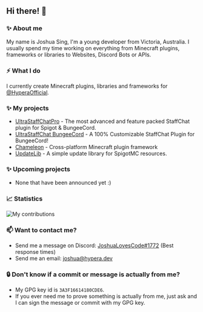## Hi there! 👋

### ✨ About me
My name is Joshua Sing, I'm a young developer from Victoria, Australia.
I usually spend my time working on everything from Minecraft plugins, frameworks or libraries to Websites, Discord Bots or APIs.
<br>


### ⚡ What I do
<!-- Honestly, no clue. -->
I currently create Minecraft plugins, libraries and frameworks for [@HyperaOfficial](https://github.com/HyperaOfficial/).
<br>


### ✨ My projects
 - [UltraStaffChatPro](https://www.spigotmc.org/resources/80461/) - The most advanced and feature packed StaffChat plugin for Spigot & BungeeCord.
 - [UltraStaffChat BungeeCord](www.spigotmc.org/resources/68956/) - A 100% Customizable StaffChat Plugin for BungeeCord!
 - [Chameleon](https://github.com/HyperaOfficial/Chameleon/) - Cross-platform Minecraft plugin framework
 - [UpdateLib](https://github.com/HyperaOfficial/UpdateLib/) - A simple update library for SpigotMC resources. 

### ✨ Upcoming projects
 - None that have been announced yet :)

### 📈 Statistics
![My contributions](https://github-readme-stats.vercel.app/api?username=joshuasing&count_private=true&show_icons=true&theme=dark)

### 📫 Want to contact me?
 - Send me a message on Discord: [JoshuaLovesCode#1772](https://discord.hypera.dev/) (Best response times)
 - Send me an email: [joshua@hypera.dev](mailto:joshua@hypera.dev)

### 🔒 Don't know if a commit or message is actually from me?
 - My GPG key id is `3A3F16614180CDE6`.
 - If you ever need me to prove something is actually from me, just ask and I can sign the message or commit with my GPG key.

